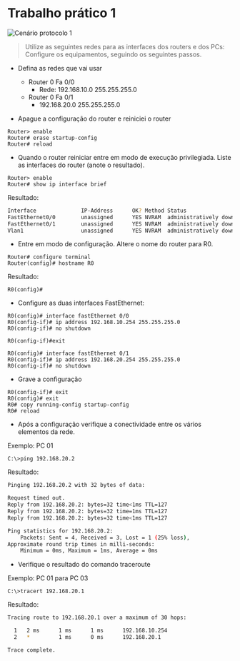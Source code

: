 # Trabalho prático 1

![Cenário protocolo 1](/img/redes/1R2L.png)

> Utilize as seguintes redes para as interfaces dos routers e dos PCs:
> Configure os equipamentos, seguindo os seguintes passos.

- Defina as redes que vai usar
  - Router 0 Fa 0/0
    - Rede: 192.168.10.0 255.255.255.0
  - Router 0 Fa 0/1
    - 192.168.20.0 255.255.255.0

- Apague a configuração do router e reiniciei o router

```batch
Router> enable
Router# erase startup-config
Router# reload
```

- Quando o router reiniciar entre em modo de execução privilegiada. Liste as interfaces do router (anote o resultado).

```batch
Router> enable
Router# show ip interface brief
```

Resultado:

```bash
Interface              IP-Address      OK? Method Status                Protocol
FastEthernet0/0        unassigned      YES NVRAM  administratively down down
FastEthernet0/1        unassigned      YES NVRAM  administratively down down
Vlan1                  unassigned      YES NVRAM  administratively down down
```

- Entre em modo de configuração. Altere o nome do router para R0.

```batch
Router# configure terminal
Router(config)# hostname R0
```

Resultado:

```batch
R0(config)#
```

- Configure as duas interfaces FastEthernet:

```batch
R0(config)# interface fastEthernet 0/0
R0(config-if)# ip address 192.168.10.254 255.255.255.0
R0(config-if)# no shutdown

R0(config-if)#exit

R0(config)# interface fastEthernet 0/1
R0(config-if)# ip address 192.168.20.254 255.255.255.0
R0(config-if)# no shutdown
```

- Grave a configuração

```batch
R0(config-if)# exit
R0(config)# exit
R0# copy running-config startup-config
R0# reload
```

- Após a configuração verifique a conectividade entre os vários elementos da rede.

Exemplo: PC 01

```batch
C:\>ping 192.168.20.2
```

Resultado:

```bash
Pinging 192.168.20.2 with 32 bytes of data:

Request timed out.
Reply from 192.168.20.2: bytes=32 time<1ms TTL=127
Reply from 192.168.20.2: bytes=32 time=1ms TTL=127
Reply from 192.168.20.2: bytes=32 time<1ms TTL=127

Ping statistics for 192.168.20.2:
    Packets: Sent = 4, Received = 3, Lost = 1 (25% loss),
Approximate round trip times in milli-seconds:
    Minimum = 0ms, Maximum = 1ms, Average = 0ms
```

- Verifique o resultado do comando traceroute

Exemplo: PC 01 para PC 03

```batch
C:\>tracert 192.168.20.1
```

Resultado:

```bash
Tracing route to 192.168.20.1 over a maximum of 30 hops:

  1   2 ms      1 ms      1 ms      192.168.10.254
  2   *         1 ms      0 ms      192.168.20.1

Trace complete.
```
